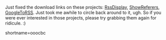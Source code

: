 Just fixed the download links on these projects:  <a href="http://www.decafbad.com/twiki/bin/view/Main/RssDisplay">RssDisplay</a>, <a href="http://www.decafbad.com/twiki/bin/view/Main/ShowReferers">ShowReferers</a>, <a href="http://www.decafbad.com/twiki/bin/view/Main/GoogleToRSS">GoogleToRSS</a>.  Just took me awhile to circle back around to it, ugh.  So if you were ever interested in those projects, please try grabbing them again for ridicule.  :)
<!--more-->
shortname=ooocbc
